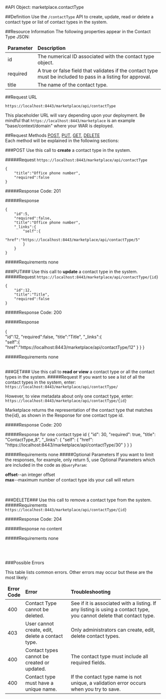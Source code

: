 #API Object: marketplace.contactType

##Definition 
Use the `/contactType` API to create, update, read or delete a contact type or list of contact types in the system. 

##Resource Information
The following properties appear in the Contact Type JSON:

<table style="width:100%">
    <thead>
        <tr>
            <td><b>Parameter</b></td>
            <td><b>Description</b></td
        </tr>
    </thead>
    <tbody>
        <tr>
            <td>id</td>
            <td>The numerical ID associated with the contact type object.</td> 
        </tr>
        <tr>
            <td>required</td>
            <td>A true or false field that validates if the contact type must be included to pass in a listing for approval.</td> 
        </tr>
        <tr>
            <td>title</td>
            <td>The name of the contact type.</td> 
        </tr>
    </tbody>
</table>
 
##Request URL

`https://localhost:8443/marketplace/api/contactType`

This placeholder URL will vary depending upon your deployment. Be mindful that `https://localhost:8443/marketplace` is an example "base/context/domain" where your WAR is deployed.  

##Request Methods
[POST](https://github.com/stephaniesaylor/Practice-Repo/blob/master/OZP_contactTypeAPI.md#POST),
[PUT](https://github.com/stephaniesaylor/Practice-Repo/blob/master/OZP_contactTypeAPI.md#PUT), 
[GET](https://github.com/stephaniesaylor/Practice-Repo/blob/master/OZP_contactTypeAPI.md#GET), 
[DELETE](https://github.com/stephaniesaylor/Practice-Repo/blob/master/OZP_contactTypeAPI.md#DELETE)
<br>
Each method will be explained in the following sections:

###<a name=POST>POST</a>
Use this call to **create** a contact type in the system.

#####Request
`https://localhost:8443/marketplace/api/contactType`

    {  
        "title":"Office phone number",
        "required":false
    }


#####Response Code:
201

#####Response

    {  
        "id":5,
        "required":false,
        "title":"Office phone number",
        "_links":{  
            "self":{  
                "href":"https://localhost:8443/marketplace/api/contactType/5"
            }
        }
    }


#####Requirements
none
<br>




###<a name=PUT>PUT</a>###
Use this call to **update** a contact type in the system.
#####Request
`https://localhost:8443/marketplace/api/contactType/{id}`

    {  
        "id":12,
        "title":"Title",
        "required":false
    }

#####Response Code:
200

#####Response
    
{  
    "id":12,
    "required":false,
    "title":"Title",
    "_links":{  
        "self":{  
            "href":"https://localhost:8443/marketplace/api/contactType/12"
        }
    }
}

#####Requirements
none
<br>
<br>


###<a name=GET>GET</a>###
Use this call to **read or view** a contact type or all the contact types in the system.
#####Request
If you want to see a list of all the contact types in the system, enter:
`https://localhost:8443/marketplace/api/contactType/`

However, to view metadata about only one contact type, enter:
`https://localhost:8443/marketplace/api/contactType/{id}`
 
Marketplace returns the representation of the contact type that matches the{id}, as shown in the Response for one contact type id. 

#####Response Code:
200

#####Response for one contact type id
    {
      "id": 30,
      "required": true,
      "title": "ContactType_8",
      "_links": {
        "self": {
          "href": "https://localhost:8443/marketplace/api/contactType/30"
        }
      }
    }


#####Requirements
none
#####Optional Parameters
If you want to limit the responses, for example, only return 5, use Optional Parameters which are included in the code as `@QueryParam`:

**offset**--an integer offset <br>
**max**--maximum number of contact type ids your call will return
<br>
<br>
<br>

###<a name=DELETE>DELETE</a>###
Use this call to remove a contact type from the system.
#####Requirements
`https://localhost:8443/marketplace/api/contactType/{id}`

#####Response Code:
204

#####Response
no content<br>    
       
#####Requirements
none

<br>
<br>




###Possible Errors

This table lists common errors. Other errors may occur but these are the most likely:
<table style="width:100%">
    <thead>
        <tr>    
            <td><b>Error <br> Code</b></td>
            <td><b>Error</b></td>
            <td><b>Troubleshooting</b></td>
        </tr>
    </thead>
    <tbody>
        <tr>
            <td>400
            <td>Contact Type cannot be deleted.
            <td>See if it is associated with a listing. If any listing is using a contact type, you cannot delete that contact type.</td> 
        </tr>
        <tr>
            <td>403
            <td>User cannot create, edit, delete a contact type.
            <td>Only administrators can create, edit, delete contact types.</td> 
        </tr>  
        <tr>
            <td>400
            <td>Contact types cannot be created or updated.
            <td>The contact type must include all required fields.</td> 
        </tr>
        <tr>
            <td>400
            <td>Contact type must have a unique name.</td>
            <td>If the contact type name is not unique, a validation error occurs when you try to save.</td> 
        </tr>
    </tbody>
</table> 

